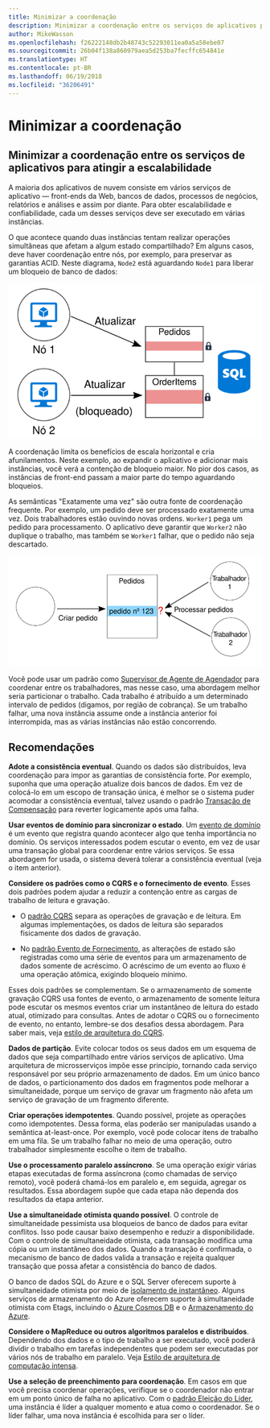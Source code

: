 ```yaml
---
title: Minimizar a coordenação
description: Minimizar a coordenação entre os serviços de aplicativos para atingir a escalabilidade
author: MikeWasson
ms.openlocfilehash: f26222148db2b48743c52293011ea0a5a58ebe07
ms.sourcegitcommit: 26b04f138a860979aea5d253ba7fecffc654841e
ms.translationtype: HT
ms.contentlocale: pt-BR
ms.lasthandoff: 06/19/2018
ms.locfileid: "36206491"
---
```

# <a name="minimize-coordination"></a>Minimizar a coordenação 

## <a name="minimize-coordination-between-application-services-to-achieve-scalability"></a>Minimizar a coordenação entre os serviços de aplicativos para atingir a escalabilidade

A maioria dos aplicativos de nuvem consiste em vários serviços de aplicativo &mdash; front-ends da Web, bancos de dados, processos de negócios, relatórios e análises e assim por diante. Para obter escalabilidade e confiabilidade, cada um desses serviços deve ser executado em várias instâncias. 

O que acontece quando duas instâncias tentam realizar operações simultâneas que afetam a algum estado compartilhado? Em alguns casos, deve haver coordenação entre nós, por exemplo, para preservar as garantias ACID. Neste diagrama, `Node2` está aguardando `Node1` para liberar um bloqueio de banco de dados:

![](./images/database-lock.svg)

A coordenação limita os benefícios de escala horizontal e cria afunilamentos. Neste exemplo, ao expandir o aplicativo e adicionar mais instâncias, você verá a contenção de bloqueio maior. No pior dos casos, as instâncias de front-end passam a maior parte do tempo aguardando bloqueios.

As semânticas "Exatamente uma vez" são outra fonte de coordenação frequente. Por exemplo, um pedido deve ser processado exatamente uma vez. Dois trabalhadores estão ouvindo novas ordens. `Worker1` pega um pedido para processamento. O aplicativo deve garantir que `Worker2` não duplique o trabalho, mas também se `Worker1` falhar, que o pedido não seja descartado.

![](./images/coordination.svg)

Você pode usar um padrão como [Supervisor de Agente de Agendador][sas-pattern] para coordenar entre os trabalhadores, mas nesse caso, uma abordagem melhor seria particionar o trabalho. Cada trabalho é atribuído a um determinado intervalo de pedidos (digamos, por região de cobrança). Se um trabalho falhar, uma nova instância assume onde a instância anterior foi interrompida, mas as várias instâncias não estão concorrendo.

## <a name="recommendations"></a>Recomendações

**Adote a consistência eventual**. Quando os dados são distribuídos, leva coordenação para impor as garantias de consistência forte. Por exemplo, suponha que uma operação atualize dois bancos de dados. Em vez de colocá-lo em um escopo de transação única, é melhor se o sistema puder acomodar a consistência eventual, talvez usando o padrão [Transação de Compensação][compensating-transaction] para reverter logicamente após uma falha.

**Usar eventos de domínio para sincronizar o estado**. Um [evento de domínio][domain-event] é um evento que registra quando acontecer algo que tenha importância no domínio. Os serviços interessados podem escutar o evento, em vez de usar uma transação global para coordenar entre vários serviços. Se essa abordagem for usada, o sistema deverá tolerar a consistência eventual (veja o item anterior). 

**Considere os padrões como o CQRS e o fornecimento de evento**. Esses dois padrões podem ajudar a reduzir a contenção entre as cargas de trabalho de leitura e gravação. 

- O [padrão CQRS][cqrs-pattern] separa as operações de gravação e de leitura. Em algumas implementações, os dados de leitura são separados fisicamente dos dados de gravação. 

- No [padrão Evento de Fornecimento][event-sourcing], as alterações de estado são registradas como uma série de eventos para um armazenamento de dados somente de acréscimo. O acréscimo de um evento ao fluxo é uma operação atômica, exigindo bloqueio mínimo. 

Esses dois padrões se complementam. Se o armazenamento de somente gravação CQRS usa fontes de evento, o armazenamento de somente leitura pode escutar os mesmos eventos criar um instantâneo de leitura do estado atual, otimizado para consultas. Antes de adotar o CQRS ou o fornecimento de evento, no entanto, lembre-se dos desafios dessa abordagem. Para saber mais, veja [estilo de arquitetura do CQRS][cqrs-style].

**Dados de partição**.  Evite colocar todos os seus dados em um esquema de dados que seja compartilhado entre vários serviços de aplicativo. Uma arquitetura de microsserviços impõe esse princípio, tornando cada serviço responsável por seu próprio armazenamento de dados. Em um único banco de dados, o particionamento dos dados em fragmentos pode melhorar a simultaneidade, porque um serviço de gravar um fragmento não afeta um serviço de gravação de um fragmento diferente.

**Criar operações idempotentes**. Quando possível, projete as operações como idempotentes. Dessa forma, elas poderão ser manipuladas usando a semântica at-least-once. Por exemplo, você pode colocar itens de trabalho em uma fila. Se um trabalho falhar no meio de uma operação, outro trabalhador simplesmente escolhe o item de trabalho.

**Use o processamento paralelo assíncrono**. Se uma operação exigir várias etapas executadas de forma assíncrona (como chamadas de serviço remoto), você poderá chamá-los em paralelo e, em seguida, agregar os resultados. Essa abordagem supõe que cada etapa não dependa dos resultados da etapa anterior.   

**Use a simultaneidade otimista quando possível**. O controle de simultaneidade pessimista usa bloqueios de banco de dados para evitar conflitos. Isso pode causar baixo desempenho e reduzir a disponibilidade. Com o controle de simultaneidade otimista, cada transação modifica uma cópia ou um instantâneo dos dados. Quando a transação é confirmada, o mecanismo de banco de dados valida a transação e rejeita qualquer transação que possa afetar a consistência do banco de dados. 

O banco de dados SQL do Azure e o SQL Server oferecem suporte à simultaneidade otimista por meio de [isolamento de instantâneo][sql-snapshot-isolation]. Alguns serviços de armazenamento do Azure oferecem suporte à simultaneidade otimista com Etags, incluindo o [Azure Cosmos DB][cosmosdb-faq] e o [Armazenamento do Azure][storage-concurrency].

**Considere o MapReduce ou outros algoritmos paralelos e distribuídos**. Dependendo dos dados e o tipo de trabalho a ser executado, você poderá dividir o trabalho em tarefas independentes que podem ser executadas por vários nós de trabalho em paralelo. Veja [Estilo de arquitetura de computação intensa][big-compute].

**Use a seleção de preenchimento para coordenação**. Em casos em que você precisa coordenar operações, verifique se o coordenador não entrar em um ponto único de falha no aplicativo. Com o [padrão Eleição do Líder][leader-election], uma instância é líder a qualquer momento e atua como o coordenador. Se o líder falhar, uma nova instância é escolhida para ser o líder. 
 

<!-- links -->

[big-compute]: ../architecture-styles/big-compute.md
[compensating-transaction]: ../../patterns/compensating-transaction.md
[cqrs-style]: ../architecture-styles/cqrs.md
[cqrs-pattern]: ../../patterns/cqrs.md
[cosmosdb-faq]: /azure/cosmos-db/faq
[domain-event]: https://martinfowler.com/eaaDev/DomainEvent.html
[event-sourcing]: ../../patterns/event-sourcing.md
[leader-election]: ../../patterns/leader-election.md
[sas-pattern]: ../../patterns/scheduler-agent-supervisor.md
[sql-snapshot-isolation]: /sql/t-sql/statements/set-transaction-isolation-level-transact-sql
[storage-concurrency]: https://azure.microsoft.com/blog/managing-concurrency-in-microsoft-azure-storage-2/